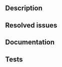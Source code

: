 <!--
Make sure that your PR title is clear and contains a traceability marker.

Traceability Markers is what we use to understand the impact of your change at a glance.
Pick one of the following:
- Infra: Your change only includes documentation, comments, github actions or metabox
- BugFix: Your change fixes a bug
- New: Your chage is a new backward compatible feature, a new test/test plan/test inclusion
- Breaking: Your change breaks backward compatibility.
    - This includes any API change to checkbox-ng/checkbox-support
    - Changes to PXU grammar/field requirements
    - Breaking changes to dependencies in snaps (fwts upgrade for example)
If your change is to providers it can only be (Infra, BugFix or New)

Example Title: Fixed bugged behaviour of checkbox load config (Bugfix)
-->
## Description

<!--
Describe your changes here:

- What's the problem solved (briefly, since the issue is where this is elaborated in more detail).
- Introduce your implementation approach in a way that helps reviewing it well.
-->

## Resolved issues

<!--
Note the Jira and GitHub issue(s) resolved by this PR (`Fixes|Resolves ...`).
Make sure that the linked issue titles & descriptions are also up to date.
-->

## Documentation

<!--
Please make sure that...
- Documentation impacted by the changes is up to date (becomes so, remains so).
  - Documentation in the repository, including contribution guidelines.
  - Process documentation outside the repository.
- Tests are included for the changed functionality in this PR. If to be merged without tests, please elaborate why.
-->

## Tests

<!--
- How was this PR tested? Please provide steps to follow so that the reviewer(s) can test on their end.
- Please provide a list of what tests were run and on what platform/configuration.
-->
